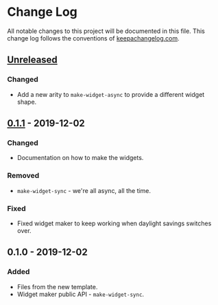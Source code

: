 # Change Log
All notable changes to this project will be documented in this file. This change log follows the conventions of [keepachangelog.com](http://keepachangelog.com/).

## [Unreleased]
### Changed
- Add a new arity to `make-widget-async` to provide a different widget shape.

## [0.1.1] - 2019-12-02
### Changed
- Documentation on how to make the widgets.

### Removed
- `make-widget-sync` - we're all async, all the time.

### Fixed
- Fixed widget maker to keep working when daylight savings switches over.

## 0.1.0 - 2019-12-02
### Added
- Files from the new template.
- Widget maker public API - `make-widget-sync`.

[Unreleased]: https://github.com/your-name/day1-1/compare/0.1.1...HEAD
[0.1.1]: https://github.com/your-name/day1-1/compare/0.1.0...0.1.1
